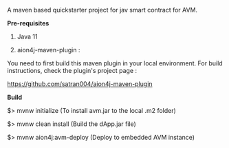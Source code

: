 A maven based quickstarter project for jav smart contract for AVM.

**Pre-requisites**

1) Java 11

2) aion4j-maven-plugin : 

You need to first build this maven plugin in your local environment. For build instructions, check the 
plugin's project page :

https://github.com/satran004/aion4j-maven-plugin


**Build**

$> mvnw initialize          (To install avm.jar to the local .m2 folder)

$> mvnw clean install       (Build the dApp.jar file)

$> mvnw aion4j:avm-deploy   (Deploy to embedded AVM instance)
 




